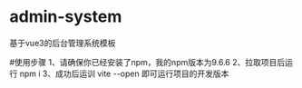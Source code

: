 # admin-system
基于vue3的后台管理系统模板

#使用步骤
1、请确保你已经安装了npm，我的npm版本为9.6.6
2、拉取项目后运行 npm i
3、成功后运训 vite --open 即可运行项目的开发版本
